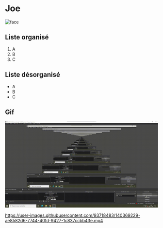 # Joe
![face](media/Jerma)
## Liste organisé
1. A
2. B
3. C
## Liste désorganisé
- A
- B
- C

## Gif
![gif](media/2021-11-04-11-34-05.gif)


https://user-images.githubusercontent.com/93718483/140369229-ae8582d6-7744-40fd-9427-1c837ccbb43e.mp4

